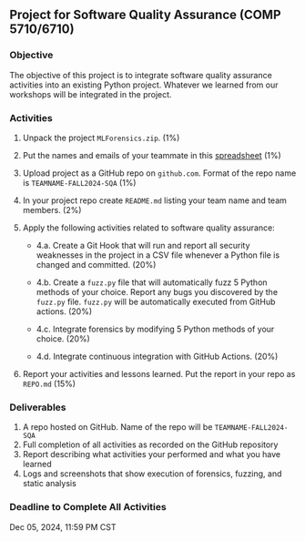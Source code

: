 ## Project for Software Quality Assurance (COMP 5710/6710) 

### Objective 

The objective of this project is to integrate software quality assurance activities into an existing Python project. Whatever we learned from our workshops will be integrated in the project. 

### Activities 

1. Unpack the project `MLForensics.zip`. (1%)
2. Put the names and emails of your teammate in this [spreadsheet](https://tigermailauburn-my.sharepoint.com/:x:/r/personal/azr0154_auburn_edu/Documents/TEACHING/Project-Teams-COMP5710-6710.xlsx?d=wc6ae045b76204f59937f4717def3ec93&csf=1&web=1&e=urd3fe) (1%)
2. Upload project as a GitHub repo on `github.com`. Format of the repo name is `TEAMNAME-FALL2024-SQA`  (1%)
3. In your project repo create `README.md` listing your team name and team members. (2%)
4. Apply the following activities related to software quality assurance:

   - 4.a. Create a Git Hook that will run and report all security weaknesses in the project in a CSV file whenever a Python file is changed and committed. (20%)

   - 4.b. Create a `fuzz.py` file that will automatically fuzz 5 Python methods of your choice. Report any bugs you discovered by the `fuzz.py` file. `fuzz.py` will be automatically executed from GitHub actions. (20%)

   - 4.c. Integrate forensics by modifying 5 Python methods of your choice. (20%)

   - 4.d. Integrate continuous integration with GitHub Actions. (20%)   

5. Report your activities and lessons learned. Put the report in your repo as `REPO.md` (15%)   


### Deliverables 

1. A repo hosted on GitHub. Name of the repo will be `TEAMNAME-FALL2024-SQA` 
2. Full completion of all activities as recorded on the GitHub repository 
3. Report describing what activities your performed and what you have learned 
4. Logs and screenshots that show execution of forensics, fuzzing, and static analysis 

### Deadline to Complete All Activities 

Dec 05, 2024, 11:59 PM CST